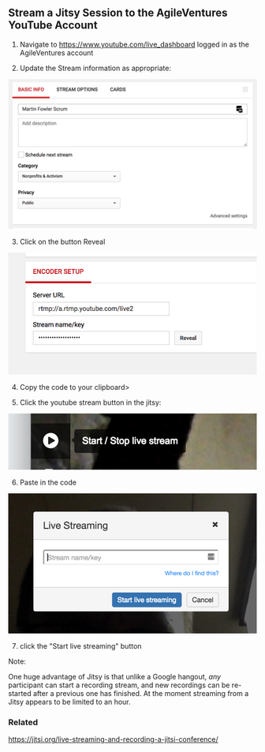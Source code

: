 ## Stream a Jitsy Session to the AgileVentures YouTube Account

1. Navigate to https://www.youtube.com/live_dashboard logged in as the AgileVentures account

2. Update the Stream information as appropriate:

![](images/Screenshot%202017-07-27%2016.15.42.png)

3. Click on the button Reveal 

![](images/Screenshot%202017-07-27%2016.11.30.png) 

4. Copy the code to your clipboard>

5. Click the youtube stream button in the jitsy: 

![](images/Screenshot%202017-07-27%2016.12.23.png)

6. Paste in the code 

![](images/Screenshot%202017-07-27%2016.13.04.png) 

7. click the "Start live streaming" button

Note: 

One huge advantage of Jitsy is that unlike a Google hangout, *any* participant can start a recording stream, and new recordings can be re-started after a previous one has finished.  At the moment streaming from a Jitsy appears to be limited to an hour.
 
### Related

https://jitsi.org/live-streaming-and-recording-a-jitsi-conference/
